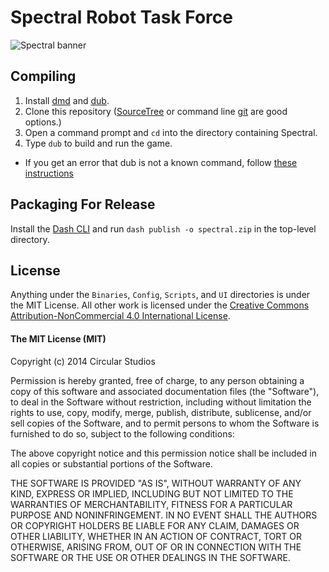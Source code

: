# Spectral Robot Task Force

![Spectral banner](https://cloud.githubusercontent.com/assets/512416/2869601/e68b30ca-d27b-11e3-8834-66cd12440707.png)

## Compiling

1. Install [dmd](http://dlang.org/download.html) and [dub](http://code.dlang.org/download).
2. Clone this repository ([SourceTree](http://sourcetreeapp.com/) or command line [git](http://git-scm.com/) are good options.)
3. Open a command prompt and `cd` into the directory containing Spectral.
4. Type `dub` to build and run the game.
  * If you get an error that dub is not a known command, follow [these instructions](https://github.com/Circular-Studios/Dash/wiki/Setting-Up-Your-Environment#setting-up-environment-variables--not-rit-igm-labs-)

## Packaging For Release

Install the [Dash CLI](https://github.com/Circular-Studios/Dash-CLI) and run `dash publish -o spectral.zip` in the top-level directory.

## License

Anything under the `Binaries`, `Config`, `Scripts`, and `UI` directories is under the MIT License. All other work is licensed under the [Creative Commons Attribution-NonCommercial 4.0 International License](http://creativecommons.org/licenses/by-nc/4.0/).

#### The MIT License (MIT)

Copyright (c) 2014 Circular Studios

Permission is hereby granted, free of charge, to any person obtaining a copy of this software and associated documentation files (the "Software"), to deal in the Software without restriction, including without limitation the rights to use, copy, modify, merge, publish, distribute, sublicense, and/or sell copies of the Software, and to permit persons to whom the Software is furnished to do so, subject to the following conditions:

The above copyright notice and this permission notice shall be included in all copies or substantial portions of the Software.

THE SOFTWARE IS PROVIDED "AS IS", WITHOUT WARRANTY OF ANY KIND, EXPRESS OR IMPLIED, INCLUDING BUT NOT LIMITED TO THE WARRANTIES OF MERCHANTABILITY, FITNESS FOR A PARTICULAR PURPOSE AND NONINFRINGEMENT. IN NO EVENT SHALL THE AUTHORS OR COPYRIGHT HOLDERS BE LIABLE FOR ANY CLAIM, DAMAGES OR OTHER LIABILITY, WHETHER IN AN ACTION OF CONTRACT, TORT OR OTHERWISE, ARISING FROM, OUT OF OR IN CONNECTION WITH THE SOFTWARE OR THE USE OR OTHER DEALINGS IN THE SOFTWARE.
